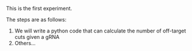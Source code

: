 This is the first experiment.

The steps are as follows:

1. We will write a python code that can calculate the number of off-target cuts given a gRNA
1. Others...
